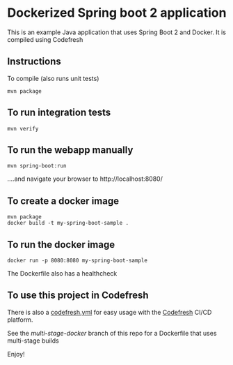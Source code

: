 # Dockerized Spring boot 2 application

This is an example Java application that uses Spring Boot 2 and Docker.
It is compiled using Codefresh

## Instructions

To compile (also runs unit tests)

```
mvn package
```

## To run integration tests

```
mvn verify
```

## To run the webapp manually

```
mvn spring-boot:run
```

....and navigate your browser to  http://localhost:8080/

## To create a docker image

```
mvn package
docker build -t my-spring-boot-sample .
```


## To run the docker image

```
docker run -p 8080:8080 my-spring-boot-sample
```

The Dockerfile also has a healthcheck

## To use this project in Codefresh 

There is also a [codefresh.yml](codefresh.yml) for easy usage with the [Codefresh](codefresh.io) CI/CD platform.



See the *multi-stage-docker* branch of this repo for a Dockerfile that uses multi-stage builds


Enjoy!

